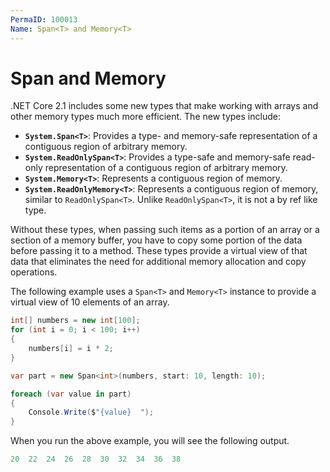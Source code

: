 ```yaml
---
PermaID: 100013
Name: Span<T> and Memory<T>
---
```


# Span<T> and Memory<T>

.NET Core 2.1 includes some new types that make working with arrays and other memory types much more efficient. The new types include:

 - **`System.Span<T>`**: Provides a type- and memory-safe representation of a contiguous region of arbitrary memory.
 - **`System.ReadOnlySpan<T>`**: Provides a type-safe and memory-safe read-only representation of a contiguous region of arbitrary memory.
 - **`System.Memory<T>`**: Represents a contiguous region of memory.
 - **`System.ReadOnlyMemory<T>`**: Represents a contiguous region of memory, similar to `ReadOnlySpan<T>`. Unlike `ReadOnlySpan<T>`, it is not a by ref like type.

Without these types, when passing such items as a portion of an array or a section of a memory buffer, you have to copy some portion of the data before passing it to a method. These types provide a virtual view of that data that eliminates the need for additional memory allocation and copy operations.

The following example uses a `Span<T>` and `Memory<T>` instance to provide a virtual view of 10 elements of an array.

```csharp
int[] numbers = new int[100];
for (int i = 0; i < 100; i++)
{
    numbers[i] = i * 2;
}

var part = new Span<int>(numbers, start: 10, length: 10);

foreach (var value in part)
{
    Console.Write($"{value}  ");
}
```

When you run the above example, you will see the following output.

```csharp
20  22  24  26  28  30  32  34  36  38
```
